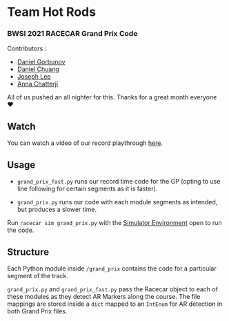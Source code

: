 # Team Hot Rods
### BWSI 2021 RACECAR Grand Prix Code

Contributors : 
 - [Daniel Gorbunov](https://github.com/dgorbunov)
 - [Daniel Chuang](https://github.com/daniel-chuang)
 - [Joseph Lee](https://github.com/jjosephlee)
 - [Anna Chatterji](https://github.com/anna-chatterji)

All of us pushed an all nighter for this. Thanks for a great month everyone ♥️ 

## Watch

You can watch a video of our record playthrough [here](https://www.youtube.com/watch?v=VQFt_Yp8H8M&ab_channel=DanielChuang). 

## Usage

- `grand_prix_fast.py` runs our record time code for the GP (opting to use line following for certain segments as it is faster).

- `grand_prix.py` runs our code with each module segments as intended, but produces a slower time.

Run `racecar sim grand_prix.py` with the [Simulator Environment](https://github.com/MITLLRacecar/Simulation) open to run the code. 

## Structure

Each Python module inside `/grand_prix` contains the code for a particular segment of the track. 

`grand_prix.py` and `grand_prix_fast.py` pass the Racecar object to each of these modules as they detect AR Markers along the course. The file mappings are stored inside a `dict` mapped to an `IntEnum` for AR detection in both Grand Prix files.
